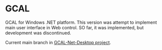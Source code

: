 GCAL
====

GCAL for Windows .NET platform. This version was attempt to implement main user interface
in Web control. SO far, it was implemented, but development was discontinued.

Current main branch in [GCAL-Net-Desktop project](https://github.com/gopa810/GCAL-Net-Desktop).
